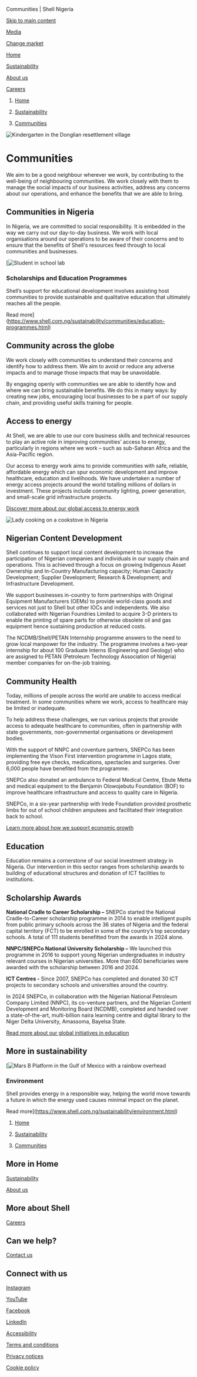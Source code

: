 Communities | Shell Nigeria

[Skip to main content](#main)

[Media](https://www.shell.com.ng/media.html)

[Change market](https://www.shell.com.ng/change-market.html)

[Home](https://www.shell.com.ng/)

[Sustainability](https://www.shell.com.ng/sustainability.html)

[About us](https://www.shell.com.ng/about-us.html)

[Careers](https://www.shell.com.ng/careers.html)

1. [Home](https://www.shell.com.ng/)

4. [Sustainability](https://www.shell.com.ng/sustainability.html)
6. [Communities](https://www.shell.com.ng/sustainability/communities.html)

![Kindergarten in the Donglian resettlement village](https://www.shell.com.ng/sustainability/communities/_jcr_content/root/main/section/page_header.shellimg.jpeg/1747684326563/children-outside-school-building-africa.jpeg?imwidth=662&impolicy=amidala-image&imdensity=1)

# Communities

We aim to be a good neighbour wherever we work, by contributing to the well-being of neighbouring communities. We work closely with them to manage the social impacts of our business activities, address any concerns about our operations, and enhance the benefits that we are able to bring.

## **Communities in Nigeria**

In Nigeria, we are committed to social responsibility. It is embedded in the way we carry out our day-to-day business. We work with local organisations around our operations to be aware of their concerns and to ensure that the benefits of Shell's resources feed through to local communities and businesses.

[![Student in school lab](https://www.shell.com.ng/sustainability/communities/_jcr_content/root/main/section/promo_copy.shellimg.jpeg/1739798506592/student-in-school-lab-africa.jpeg?imwidth=48&impolicy=amidala-thumb)

### Scholarships and Education Programmes

Shell’s support for educational development involves assisting host communities to provide sustainable and qualitative education that ultimately reaches all the people.

Read more](https://www.shell.com.ng/sustainability/communities/education-programmes.html)

## Community across the globe

We work closely with communities to understand their concerns and identify how to address them. We aim to avoid or reduce any adverse impacts and to manage those impacts that may be unavoidable.

By engaging openly with communities we are able to identify how and where we can bring sustainable benefits. We do this in many ways: by creating new jobs, encouraging local businesses to be a part of our supply chain, and providing useful skills training for people.

## Access to energy

At Shell, we are able to use our core business skills and technical resources to play an active role in improving communities’ access to energy, particularly in regions where we work – such as sub-Saharan Africa and the Asia-Pacific region.

Our access to energy work aims to provide communities with safe, reliable, affordable energy which can spur economic development and improve healthcare, education and livelihoods. We have undertaken a number of energy access projects around the world totalling millions of dollars in investment. These projects include community lighting, power generation, and small-scale grid infrastructure projects.

[Discover more about our global access to energy work](https://www.shell.com/sustainability/people/access-to-energy/access-to-energy-in-communities.html)

![Lady cooking on a cookstove in Nigeria](https://www.shell.com.ng/sustainability/communities/_jcr_content/root/main/section/standalone_asset.shellimg.jpeg/1739799404469/woman-cooking-food-in-a-stove.jpeg?imwidth=48&impolicy=amidala-thumb)

## **Nigerian Content Development**

Shell continues to support local content development to increase the participation of Nigerian companies and individuals in our supply chain and operations. This is achieved through a focus on growing Indigenous Asset Ownership and In-Country Manufacturing capacity; Human Capacity Development; Supplier Development; Research & Development; and Infrastructure Development.

We support businesses in-country to form partnerships with Original Equipment Manufacturers (OEMs) to provide world-class goods and services not just to Shell but other IOCs and independents. We also collaborated with Nigerian Foundries Limited to acquire 3-D printers to enable the printing of spare parts for otherwise obsolete oil and gas equipment hence sustaining production at reduced costs.

The NCDMB/Shell/PETAN Internship programme answers to the need to grow local manpower for the industry. The programme involves a two-year internship for about 100 Graduate Interns (Engineering and Geology) who are assigned to PETAN (Petroleum Technology Association of Nigeria) member companies for on-the-job training.

## Community Health

Today, millions of people across the world are unable to access medical treatment. In some communities where we work, access to healthcare may be limited or inadequate.

To help address these challenges, we run various projects that provide access to adequate healthcare to communities, often in partnership with state governments, non-governmental organisations or development bodies.

With the support of NNPC and coventure partners, SNEPCo has been implementing the Vison First intervention programme in Lagos state, providing free eye checks, medications, spectacles and surgeries. Over 6,000 people have benefited from the programme.

SNEPCo also donated an ambulance to Federal Medical Centre, Ebute Metta and medical equipment to the Benjamin Olowojebutu Foundation (BOF) to improve healthcare infrastructure and access to quality care in Nigeria.

SNEPCo, in a six-year partnership with Irede Foundation provided prosthetic limbs for out of school children amputees and facilitated their integration back to school.

[Learn more about how we support economic growth](https://www.shell.com/sustainability.html)

## Education

Education remains a cornerstone of our social investment strategy in Nigeria. Our intervention in this sector ranges from scholarship awards to building of educational structures and donation of ICT facilities to institutions.

## **Scholarship Awards**

**National Cradle to Career Scholarship –** SNEPCo started the National Cradle-to-Career scholarship programme in 2014 to enable intelligent pupils from public primary schools across the 36 states of Nigeria and the federal capital territory (FCT) to be enrolled in some of the country’s top secondary schools. A total of 111 students benefitted from the awards in 2024 alone.

**NNPC/SNEPCo National University Scholarship –** We launched this programme in 2016 to support young Nigerian undergraduates in industry relevant courses in Nigerian universities. More than 600 beneficiaries were awarded with the scholarship between 2016 and 2024.

**ICT Centres -** Since 2007, SNEPCo has completed and donated 30 ICT projects to secondary schools and universities around the country.

In 2024 SNEPCo, in collaboration with the Nigerian National Petroleum Company Limited (NNPC), its co-venture partners, and the Nigerian Content Development and Monitoring Board (NCDMB), completed and handed over a state-of-the-art, multi-billion naira learning centre and digital library to the Niger Delta University, Amassoma, Bayelsa State.

[Read more about our global initiatives in education](https://www.shell.com/sustainability/people.html)

## More in sustainability

[![Mars B Platform in the Gulf of Mexico with a rainbow overhead](https://www.shell.com.ng/sustainability/communities/_jcr_content/root/main/section_1493014143/promo.shellimg.jpeg/1739879327844/marsb.jpeg?imwidth=48&impolicy=amidala-thumb)

### Environment

Shell provides energy in a responsible way, helping the world move towards a future in which the energy used causes minimal impact on the planet.

Read more](https://www.shell.com.ng/sustainability/environment.html)

1. [Home](https://www.shell.com.ng/)

4. [Sustainability](https://www.shell.com.ng/sustainability.html)
6. [Communities](https://www.shell.com.ng/sustainability/communities.html)

## More in Home

[Sustainability](https://www.shell.com.ng/sustainability.html)

[About us](https://www.shell.com.ng/about-us.html)

## More about Shell

[Careers](https://www.shell.com.ng/careers.html)

## Can we help?

[Contact us](https://www.shell.com.ng/about-us/contact-us.html)

## Connect with us

[Instagram](https://instagram.com/shell)

[YouTube](https://www.youtube.com/user/Shell)

[Facebook](https://www.facebook.com/Shell)

[LinkedIn](https://www.linkedin.com/company/shell)

[Accessibility](https://www.shell.com.ng/accessibility.html)

[Terms and conditions](https://www.shell.com.ng/terms-and-conditions.html)

[Privacy notices](https://www.shell.com.ng/privacy-policy.html)

[Cookie policy](https://www.shell.com.ng/cookie-policy.html)